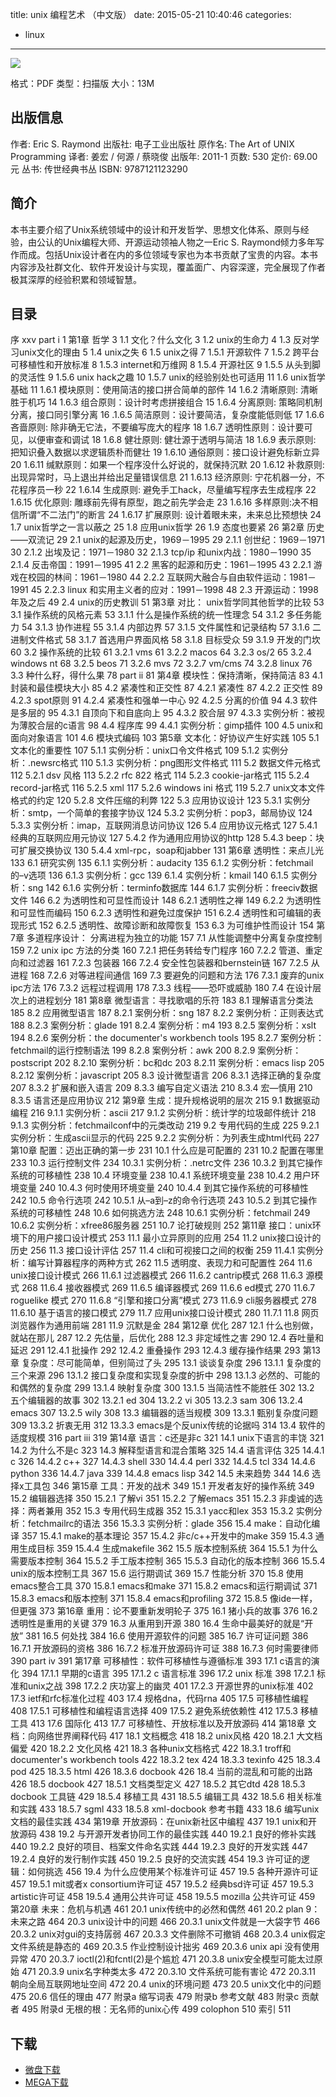 title: unix 编程艺术 （中文版）
date: 2015-05-21 10:40:46
categories:
  - linux
---

![](http://img3.douban.com/lpic/s6476712.jpg)

格式：PDF
类型：扫描版
大小：13M

<!--more-->

## 出版信息 ##

作者: Eric S. Raymond 
出版社: 电子工业出版社
原作名: The Art of UNIX Programming
译者: 姜宏 / 何源 / 蔡晓俊 
出版年: 2011-1
页数: 530
定价: 69.00元
丛书: 传世经典书丛
ISBN: 9787121123290

## 简介 ##

本书主要介绍了Unix系统领域中的设计和开发哲学、思想文化体系、原则与经验，由公认的Unix编程大师、开源运动领袖人物之一Eric S. Raymond倾力多年写作而成。包括Unix设计者在内的多位领域专家也为本书贡献了宝贵的内容。本书内容涉及社群文化、软件开发设计与实现，覆盖面广、内容深邃，完全展现了作者极其深厚的经验积累和领域智慧。

## 目录 ##

序 xxv
part i 1
第1章 哲学 3
1.1 文化？什么文化 3
1.2 unix的生命力 4
1.3 反对学习unix文化的理由 5
1.4 unix之失 6
1.5 unix之得 7
1.5.1 开源软件 7
1.5.2 跨平台可移植性和开放标准 8
1.5.3 internet和万维网 8
1.5.4 开源社区 9
1.5.5 从头到脚的灵活性 9
1.5.6 unix hack之趣 10
1.5.7 unix的经验别处也可适用 11
1.6 unix哲学基础 11
1.6.1 模块原则：使用简洁的接口拼合简单的部件 14
1.6.2 清晰原则: 清晰胜于机巧 14
1.6.3 组合原则：设计时考虑拼接组合 15
1.6.4 分离原则: 策略同机制分离，接口同引擎分离 16
.1.6.5 简洁原则：设计要简洁，复杂度能低则低 17
1.6.6 吝啬原则: 除非确无它法，不要编写庞大的程序 18
1.6.7 透明性原则：设计要可见，以便审查和调试 18
1.6.8 健壮原则: 健壮源于透明与简洁 18
1.6.9 表示原则: 把知识叠入数据以求逻辑质朴而健壮 19
1.6.10 通俗原则：接口设计避免标新立异 20
1.6.11 缄默原则：如果一个程序没什么好说的，就保持沉默 20
1.6.12 补救原则: 出现异常时，马上退出并给出足量错误信息 21
1.6.13 经济原则: 宁花机器一分，不花程序员一秒 22
1.6.14 生成原则: 避免手工hack，尽量编写程序去生成程序 22
1.6.15 优化原则: 雕琢前先得有原型，跑之前先学会走 23
1.6.16 多样原则:决不相信所谓“不二法门”的断言 24
1.6.17 扩展原则: 设计着眼未来，未来总比预想快 24
1.7 unix哲学之一言以蔽之 25
1.8 应用unix哲学 26
1.9 态度也要紧 26
第2章 历史——双流记 29
2.1 unix的起源及历史，1969－1995 29
2.1.1 创世纪：1969－1971 30
2.1.2 出埃及记：1971－1980 32
2.1.3 tcp/ip 和unix内战：1980－1990 35
2.1.4 反击帝国：1991－1995 41
2.2 黑客的起源和历史：1961－1995 43
2.2.1 游戏在校园的林间：1961－1980 44
2.2.2 互联网大融合与自由软件运动：1981－1991 45
2.2.3 linux 和实用主义者的应对：1991－1998 48
2.3 开源运动：1998年及之后 49
2.4 unix的历史教训 51
第3章 对比： unix哲学同其他哲学的比较 53
3.1 操作系统的风格元素 53
3.1.1 什么是操作系统的统一性理念 54
3.1.2 多任务能力 54
3.1.3 协作进程 55
3.1.4 内部边界 57
3.1.5 文件属性和记录结构 57
3.1.6 二进制文件格式 58
3.1.7 首选用户界面风格 58
3.1.8 目标受众 59
3.1.9 开发的门坎 60
3.2 操作系统的比较 61
3.2.1 vms 61
3.2.2 macos 64
3.2.3 os/2 65
3.2.4 windows nt 68
3.2.5 beos 71
3.2.6 mvs 72
3.2.7 vm/cms 74
3.2.8 linux 76
3.3 种什么籽，得什么果 78
part ii 81
第4章 模块性：保持清晰，保持简洁 83
4.1 封装和最佳模块大小 85
4.2 紧凑性和正交性 87
4.2.1 紧凑性 87
4.2.2 正交性 89
4.2.3 spot原则 91
4.2.4 紧凑性和强单一中心 92
4.2.5 分离的价值 94
4.3 软件是多层的 95
4.3.1 自顶向下和自底向上 95
4.3.2 胶合层 97
4.3.3 实例分析：被视为薄胶合层的c语言 98
4.4 程序库 99
4.4.1 实例分析：gimp插件 100
4.5 unix和面向对象语言 101
4.6 模块式编码 103
第5章 文本化：好协议产生好实践 105
5.1 文本化的重要性 107
5.1.1 实例分析：unix口令文件格式 109
5.1.2 实例分析：.newsrc格式 110
5.1.3 实例分析：png图形文件格式 111
5.2 数据文件元格式 112
5.2.1 dsv 风格 113
5.2.2 rfc 822 格式 114
5.2.3 cookie-jar格式 115
5.2.4 record-jar格式 116
5.2.5 xml 117
5.2.6 windows ini 格式 119
5.2.7 unix文本文件格式的约定 120
5.2.8 文件压缩的利弊 122
5.3 应用协议设计 123
5.3.1 实例分析：smtp，一个简单的套接字协议 124
5.3.2 实例分析：pop3，邮局协议 124
5.3.3 实例分析：imap，互联网消息访问协议 126
5.4 应用协议元格式 127
5.4.1 经典的互联网应用元协议 127
5.4.2 作为通用应用协议的http 128
5.4.3 beep：块可扩展交换协议 130
5.4.4 xml-rpc，soap和jabber 131
第6章 透明性：来点儿光 133
6.1 研究实例 135
6.1.1 实例分析：audacity 135
6.1.2 实例分析：fetchmail的–v选项 136
6.1.3 实例分析：gcc 139
6.1.4 实例分析：kmail 140
6.1.5 实例分析：sng 142
6.1.6 实例分析：terminfo数据库 144
6.1.7 实例分析：freeciv数据文件 146
6.2 为透明性和可显性而设计 148
6.2.1 透明性之禅 149
6.2.2 为透明性和可显性而编码 150
6.2.3 透明性和避免过度保护 151
6.2.4 透明性和可编辑的表现形式 152
6.2.5 透明性、故障诊断和故障恢复 153
6.3 为可维护性而设计 154
第7章 多道程序设计： 分离进程为独立的功能 157
7.1 从性能调整中分离复杂度控制 159
7.2 unix ipc 方法的分类 160
7.2.1 把任务转给专门程序 160
7.2.2 管道、重定向和过滤器 161
7.2.3 包装器 166
7.2.4 安全性包装器和bernstein链 167
7.2.5 从进程 168
7.2.6 对等进程间通信 169
7.3 要避免的问题和方法 176
7.3.1 废弃的unix ipc方法 176
7.3.2 远程过程调用 178
7.3.3 线程——恐吓或威胁 180
7.4 在设计层次上的进程划分 181
第8章 微型语言：寻找歌唱的乐符 183
8.1 理解语言分类法 185
8.2 应用微型语言 187
8.2.1 案例分析：sng 187
8.2.2 案例分析：正则表达式 188
8.2.3 案例分析：glade 191
8.2.4 案例分析：m4 193
8.2.5 案例分析：xslt 194
8.2.6 案例分析：the documenter's workbench tools 195
8.2.7 案例分析：fetchmail的运行控制语法 199
8.2.8 案例分析：awk 200
8.2.9 案例分析：postscript 202
8.2.10 案例分析：bc和dc 203
8.2.11 案例分析：emacs lisp 205
8.2.12 案例分析：javascript 205
8.3 设计微型语言 206
8.3.1 选择正确的复杂度 207
8.3.2 扩展和嵌入语言 209
8.3.3 编写自定义语法 210
8.3.4 宏—慎用 210
8.3.5 语言还是应用协议 212
第9章 生成：提升规格说明的层次 215
9.1 数据驱动编程 216
9.1.1 实例分析：ascii 217
9.1.2 实例分析：统计学的垃圾邮件统计 218
9.1.3 实例分析：fetchmailconf中的元类改动 219
9.2 专用代码的生成 225
9.2.1 实例分析：生成ascii显示的代码 225
9.2.2 实例分析：为列表生成html代码 227
第10章 配置：迈出正确的第一步 231
10.1 什么应是可配置的 231
10.2 配置在哪里 233
10.3 运行控制文件 234
10.3.1 实例分析：.netrc文件 236
10.3.2 到其它操作系统的可移植性 238
10.4 环境变量 238
10.4.1 系统环境变量 238
10.4.2 用户环境变量 240
10.4.3 何时使用环境变量 240
10.4.4 到其它操作系统的可移植性 242
10.5 命令行选项 242
10.5.1 从–a到–z的命令行选项 243
10.5.2 到其它操作系统的可移植性 248
10.6 如何挑选方法 248
10.6.1 实例分析：fetchmail 249
10.6.2 实例分析：xfree86服务器 251
10.7 论打破规则 252
第11章 接口：unix环境下的用户接口设计模式 253
11.1 最小立异原则的应用 254
11.2 unix接口设计的历史 256
11.3 接口设计评估 257
11.4 cli和可视接口之间的权衡 259
11.4.1 实例分析：编写计算器程序的两种方式 262
11.5 透明度、表现力和可配置性 264
11.6 unix接口设计模式 266
11.6.1 过滤器模式 266
11.6.2 cantrip模式 268
11.6.3 源模式 268
11.6.4 接收器模式 269
11.6.5 编译器模式 269
11.6.6 ed模式 270
11.6.7 roguelike 模式 270
11.6.8 “引擎和接口分离”模式 273
11.6.9 cli服务器模式 278
11.6.10 基于语言的接口模式 279
11.7 应用unix接口设计模式 280
11.7.1
11.8 网页浏览器作为通用前端 281
11.9 沉默是金 284
第12章 优化 287
12.1 什么也别做，就站在那儿 287
12.2 先估量，后优化 288
12.3 非定域性之害 290
12.4 吞吐量和延迟 291
12.4.1 批操作 292
12.4.2 重叠操作 293
12.4.3 缓存操作结果 293
第13章 复杂度：尽可能简单，但别简过了头 295
13.1 谈谈复杂度 296
13.1.1 复杂度的三个来源 296
13.1.2 接口复杂度和实现复杂度的折中 298
13.1.3 必然的、可能的和偶然的复杂度 299
13.1.4 映射复杂度 300
13.1.5 当简洁性不能胜任 302
13.2 五个编辑器的故事 302
13.2.1 ed 304
13.2.2 vi 305
13.2.3 sam 306
13.2.4 emacs 307
13.2.5 wily 308
13.3 编辑器的适当规模 309
13.3.1 甄别复杂度问题 309
13.3.2 折衷无用 312
13.3.3 emacs是个反unix传统的论据吗 314
13.4 软件的适度规模 316
part iii 319
第14章 语言：c还是非c 321
14.1 unix下语言的丰饶 321
14.2 为什么不是c 323
14.3 解释型语言和混合策略 325
14.4 语言评估 325
14.4.1 c 326
14.4.2 c++ 327
14.4.3 shell 330
14.4.4 perl 332
14.4.5 tcl 334
14.4.6 python 336
14.4.7 java 339
14.4.8 emacs lisp 342
14.5 未来趋势 344
14.6 选择x工具包 346
第15章 工具：开发的战术 349
15.1 开发者友好的操作系统 349
15.2 编辑器选择 350
15.2.1 了解vi 351
15.2.2 了解emacs 351
15.2.3 非虔诚的选择：两者兼用 352
15.3 专用代码生成器 352
15.3.1 yacc和lex 353
15.3.2 实例分析：fetchmailrc的语法 356
15.3.3 实例分析：glade 356
15.4 make：自动化编译 357
15.4.1 make的基本理论 357
15.4.2 非c/c++开发中的make 359
15.4.3 通用生成目标 359
15.4.4 生成makefile 362
15.5 版本控制系统 364
15.5.1 为什么需要版本控制 364
15.5.2 手工版本控制 365
15.5.3 自动化的版本控制 366
15.5.4 unix的版本控制工具 367
15.6 运行期调试 369
15.7 性能分析 370
15.8 使用emacs整合工具 370
15.8.1 emacs和make 371
15.8.2 emacs和运行期调试 371
15.8.3 emacs和版本控制 371
15.8.4 emacs和profiling 372
15.8.5 像ide一样，但更强 373
第16章 重用：论不要重新发明轮子 375
16.1 猪小兵的故事 376
16.2 透明性是重用的关键 379
16.3 从重用到开源 380
16.4 生命中最美好的就是“开放” 381
16.5 何处找 384
16.6 使用开源软件的问题 385
16.7 许可证问题 386
16.7.1 开放源码的资格 386
16.7.2 标准开放源码许可证 388
16.7.3 何时需要律师 390
part iv 391
第17章 可移植性：软件可移植性与遵循标准 393
17.1 c语言的演化 394
17.1.1 早期的c语言 395
17.1.2 c 语言标准 396
17.2 unix 标准 398
17.2.1 标准和unix之战 398
17.2.2 庆功宴上的幽灵 401
17.2.3 开源世界的unix标准 402
17.3 ietf和rfc标准化过程 403
17.4 规格dna，代码rna 405
17.5 可移植性编程 408
17.5.1 可移植性和编程语言选择 409
17.5.2 避免系统依赖性 412
17.5.3 移植工具 413
17.6 国际化 413
17.7 可移植性、开放标准以及开放源码 414
第18章 文档：向网络世界阐释代码 417
18.1 文档概念 418
18.2 unix风格 420
18.2.1 大文档偏爱 420
18.2.2 文化风格 421
18.3 各种unix文档格式 422
18.3.1 troff和documenter's workbench tools 422
18.3.2 tex 424
18.3.3 texinfo 425
18.3.4 pod 425
18.3.5 html 426
18.3.6 docbook 426
18.4 当前的混乱和可能的出路 426
18.5 docbook 427
18.5.1 文档类型定义 427
18.5.2 其它dtd 428
18.5.3 docbook 工具链 429
18.5.4 移植工具 431
18.5.5 编辑工具 432
18.5.6 相关标准和实践 433
18.5.7 sgml 433
18.5.8 xml-docbook 参考书籍 433
18.6 编写unix文档的最佳实践 434
第19章 开放源码：在unix新社区中编程 437
19.1 unix和开放源码 438
19.2 与开源开发者协同工作的最佳实践 440
19.2.1 良好的修补实践 440
19.2.2 良好的项目、档案文件命名实践 444
19.2.3 良好的开发实践 447
19.2.4 良好的发行制作实践 450
19.2.5 良好的交流实践 454
19.3 许可证的逻辑：如何挑选 456
19.4 为什么应使用某个标准许可证 457
19.5 各种开源许可证 457
19.5.1 mit或者x consortium许可证 457
19.5.2 经典bsd许可证 457
19.5.3 artistic许可证 458
19.5.4 通用公共许可证 458
19.5.5 mozilla 公共许可证 459
第20章 未来：危机与机遇 461
20.1 unix传统中的必然和偶然 461
20.2 plan 9：未来之路 464
20.3 unix设计中的问题 466
20.3.1 unix文件就是一大袋字节 466
20.3.2 unix对gui的支持孱弱 467
20.3.3 文件删除不可撤销 468
20.3.4 unix假定文件系统是静态的 469
20.3.5 作业控制设计拙劣 469
20.3.6 unix api 没有使用异常 470
20.3.7 ioctl(2)和fcntl(2)是个尴尬 471
20.3.8 unix安全模型可能太过原始 471
20.3.9 unix名字种类太多 472
20.3.10 文件系统可能有害论 472
20.3.11 朝向全局互联网地址空间 472
20.4 unix的环境问题 473
20.5 unix文化中的问题 475
20.6 信任的理由 477
附录a 缩写词表 479
附录b 参考文献 483
附录c 贡献者 495
附录d 无根的根：无名师的unix心传 499
colophon 510
索引 511

## 下载 ##

+ [微盘下载](http://vdisk.weibo.com/s/aADaW4YREXKE0)
+ [MEGA下载](https://mega.co.nz/#!mJ1i3TKL!dQ4DqUdkPZoZXnEQB7kJIZG4_NwgedHYcgCQs5A2I28)